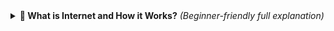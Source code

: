 <details>
  <summary><strong>📌 What is Internet and How it Works?</strong> <i>(Beginner-friendly full explanation)</i></summary>

## 1️⃣ What is the Internet?

The **Internet** is a global network that connects millions of computers and devices around the world.  
It's often called a **"network of networks"**. It allows computers to communicate and share data like websites, emails, videos, etc.

---

## 2️⃣ Physical Layer – How Does Data Travel?

The internet works using physical connections such as:

| Medium | Examples | Description |
|--------|----------|-------------|
| **Copper cables** | DSL, telephone wires | Older technology, slower speeds |
| **Fiber-optic cables** | Undersea cables, ISP connections | Very fast — uses light to transfer data |
| **Wireless** | Wi-Fi, 4G/5G, Satellite | No cables — uses radio/satellite signals |

- **Router** = Device that manages and forwards data in your home or office.
- **ISP (Internet Service Provider)** = Company that gives you internet (like PTCL, StormFiber, etc.)

---

## 3️⃣ What is an IP Address?

Every device connected to the internet gets a unique **IP address** (Internet Protocol address), like a home address.  
Example: `192.168.1.1`

There are two versions:
- **IPv4:** Common, but limited (like `192.0.2.1`)
- **IPv6:** Newer, more addresses (like `2001:0db8:85a3::8a2e:0370:7334`)

---

## 4️⃣ DNS – The Internet's Phonebook

Humans use website names like `google.com`, but computers use IP addresses.  
**DNS (Domain Name System)** converts domain names into IP addresses.

Example:
1. You type `google.com`
2. DNS finds its IP address: `142.250.190.14`
3. Your browser then uses that IP to load the site

---

## 5️⃣ Client–Server Model

- **Client** = Your browser or app (like Chrome or Safari)
- **Server** = A powerful computer that stores websites or data

The process:
1. You (client) request a page
2. The server receives your request
3. The server sends back HTML, CSS, JS
4. Your browser displays the website

---

## 6️⃣ TCP/IP – How Data Travels

The internet sends data in **small packets** (like tiny boxes).

- **TCP (Transmission Control Protocol):** Makes sure every packet arrives safely and in order.
- **IP (Internet Protocol):** Helps deliver those packets to the correct address.

---

## 7️⃣ HTTP & HTTPS – How Web Pages Are Sent

- **HTTP (Hypertext Transfer Protocol)** is the rule used for transferring web pages.
- **HTTPS** is the secure version — it encrypts your data.

| Feature | HTTP | HTTPS |
|--------|------|--------|
| Port | 80 | 443 |
| Security | No encryption | Encrypted via SSL/TLS |
| Used for | Old or public sites | Secure login, banking, modern apps |

---

## 8️⃣ How Data Travels Across the World

Let’s say you open a website hosted in Paris:

1. Your laptop sends a request to your router
2. Router forwards it to your ISP (like PTCL)
3. ISP routes it through regional and international routers
4. Request reaches the server in Paris
5. Server sends response back — same or alternate route

You can see this path using the `traceroute` command on your computer.

---

## 9️⃣ CDN & Browser Caching – Making Internet Faster

- **CDN (Content Delivery Network):** Delivers files like images and CSS from servers near your location for faster load times.
- **Browser Cache:** Stores some files on your computer, so pages load faster next time you visit.

---

## 🔟 Domains, Hosting & Deployment (For Developers)

If you're a web developer:

1. **Buy a domain** (e.g., `example.com`)
2. **Connect the domain** to a web host using DNS
3. **Host your files** on:
   - Shared hosting (cheap, simple)
   - VPS (more control, faster)
   - Cloud hosting (Netlify, Vercel, AWS)
4. **Deploy** your site using GitHub or CI/CD tools

---

## 1️⃣1️⃣ Developer Tools You Should Know

| Tool | Purpose |
|------|---------|
| `ping` | Check if a site/server is reachable |
| `traceroute` / `tracert` | Show the path your data takes |
| Chrome DevTools – Network tab | Inspect HTTP requests and responses |
| Postman / curl | Test APIs manually |
| Wireshark | Advanced tool to inspect network traffic |

---

## Real-World Analogy

- **Internet** = Postal system  
- **IP Address** = Home address  
- **DNS** = Address book  
- **Packets** = Letters  
- **Router** = Post office  
- **HTTP/HTTPS** = Type of envelope (secure or not)

---

</details>


